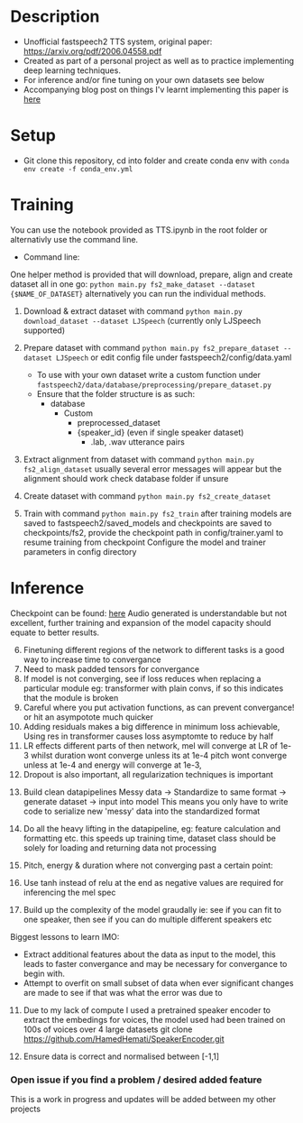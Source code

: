 # Description

- Unofficial fastspeech2 TTS system, original paper: https://arxiv.org/pdf/2006.04558.pdf
- Created as part of a personal project as well as to practice implementing deep learning techniques.
- For inference and/or fine tuning on your own datasets see below
- Accompanying blog post on things I'v learnt implementing this paper is [here](https://torphix.github.io/blog/fastpages/jupyter/2022/01/24/Fastspeech.html)
# Setup

- Git clone this repository, cd into folder and create conda env with `conda env create -f conda_env.yml`

# Training

You can use the notebook provided as TTS.ipynb in the root folder or alternativly use the command line.

- Command line:

One helper method is provided that will download, prepare, align and create dataset all in one go: `python main.py fs2_make_dataset --dataset {$NAME_OF_DATASET}` alternatively you can run the individual methods.

1. Download & extract dataset with command `python main.py download_dataset --dataset LJSpeech` (currently only LJSpeech supported)
2. Prepare dataset with command `python main.py fs2_prepare_dataset --dataset LJSpeech` or edit config file under fastspeech2/config/data.yaml

   - To use with your own dataset write a custom function under `fastspeech2/data/database/preprocessing/prepare_dataset.py`
   - Ensure that the folder structure is as such:
     - database
       - Custom
         - preprocessed_dataset
         - {speaker_id} (even if single speaker dataset)
           - .lab, .wav utterance pairs

3. Extract alignment from dataset with command `python main.py fs2_align_dataset` usually several error messages will appear but the alignment should work check database folder if unsure
4. Create dataset with command `python main.py fs2_create_dataset`
5. Train with command `python main.py fs2_train` after training models are saved to fastspeech2/saved_models and checkpoints are saved to checkpoints/fs2, provide the checkpoint path in config/trainer.yaml to resume training from checkpoint
   Configure the model and trainer parameters in config directory

# Inference

Checkpoint can be found: [here](https://drive.google.com/file/d/1dcIFZCn1aRu46dX1lfa3CDzoM0D-3VJ0/view?usp=sharing)
Audio generated is understandable but not excellent, further training and expansion of the model capacity should equate to better results.

6. Finetuning different regions of the network to different tasks is a good way to increase time to convergance
7. Need to mask padded tensors for convergance
8. If model is not converging, see if loss reduces when replacing a particular module eg: transformer with plain convs,
   if so this indicates that the module is broken
9. Careful where you put activation functions, as can prevent convergance! or hit an asympotote much quicker
10. Adding residuals makes a big difference in minimum loss achievable, Using res in transformer causes loss asymptomte to reduce by half
11. LR effects different parts of then network, mel will converge at LR of 1e-3 whilst duration wont converge unless its at 1e-4
    pitch wont converge unless at 1e-4 and energy will converge at 1e-3,
12. Dropout is also important, all regularization techniques is important
<!-- Data -->
13. Build clean datapipelines
    Messy data -> Standardize to same format -> generate dataset -> input into model
    This means you only have to write code to serialize new 'messy' data into the standardized format
14. Do all the heavy lifting in the datapipeline, eg: feature calculation and formatting etc. this speeds up training time, dataset class should be solely for loading and returning data not
    processing

15. Pitch, energy & duration where not converging past a certain point:

16. Use tanh instead of relu at the end as negative values are required for inferencing the mel spec
17. Build up the complexity of the model graudally ie: see if you can fit to one speaker, then see if you can do multiple different speakers etc

Biggest lessons to learn IMO:

- Extract additional features about the data as input to the model, this leads to faster convergance and may be necessary for convergance to begin with.
- Attempt to overfit on small subset of data when ever significant changes are made to see if that was what the error was due to

11. Due to my lack of compute I used a pretrained speaker encoder to extract the embedings for voices, the model used had been trained on 100s of voices over 4 large datasets
    git clone https://github.com/HamedHemati/SpeakerEncoder.git

12. Ensure data is correct and normalised between [-1,1]

### Open issue if you find a problem / desired added feature
This is a work in progress and updates will be added between my other projects
